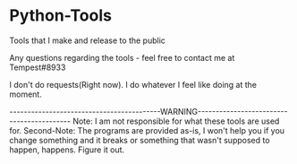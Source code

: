 # Python-Tools

Tools that I make and release to the public

Any questions regarding the tools - feel free to contact me at Tempest#8933

I don't do requests(Right now). I do whatever I feel like doing at the moment.

------------------------------------------WARNING------------------------------------------
Note: I am not responsible for what these tools are used for. 
Second-Note: The programs are provided as-is, I won't help you if you change something and it breaks or something that wasn't supposed to happen, happens. Figure it out.
